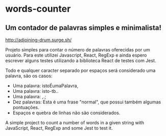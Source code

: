 # words-counter 
## Um contador de palavras simples e minimalista!

http://adjoining-drum.surge.sh/

Projeto simples para contar o número de palavras oferecidas por um usuário. 
Para este utilizei Javascript, React, RegExp e ainda espero escrever alguns testes utilizando a biblioteca React de testes com Jest.

Todo e qualquer caracter separado por espaços será considerado uma palavra, são os casos:

- Uma palavra: istoÉumaPalavra,
- Uma palavra: isto-tb..
- Uma palavra: ,.;
- Dez palavras: Esta é uma frase "normal", que possui também algumas pontuações. 
- Espaços e quebra de linhas não são considerados.

A simple project to count a number of words in a given string with JavaScript, React, RegExp and some Jest to test it.

